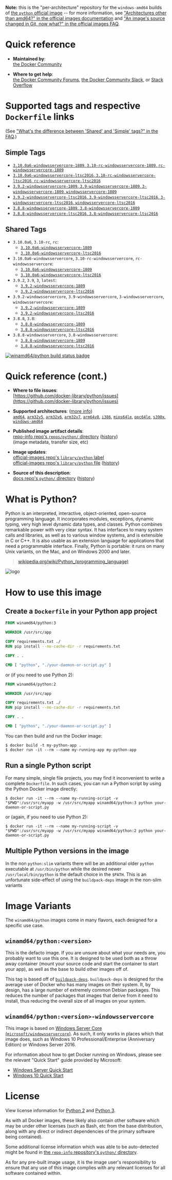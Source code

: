 <!--

********************************************************************************

WARNING:

    DO NOT EDIT "python/README.md"

    IT IS AUTO-GENERATED

    (from the other files in "python/" combined with a set of templates)

********************************************************************************

-->

**Note:** this is the "per-architecture" repository for the `windows-amd64` builds of [the `python` official image](https://hub.docker.com/_/python) -- for more information, see ["Architectures other than amd64?" in the official images documentation](https://github.com/docker-library/official-images#architectures-other-than-amd64) and ["An image's source changed in Git, now what?" in the official images FAQ](https://github.com/docker-library/faq#an-images-source-changed-in-git-now-what).

# Quick reference

-	**Maintained by**:  
	[the Docker Community](https://github.com/docker-library/python)

-	**Where to get help**:  
	[the Docker Community Forums](https://forums.docker.com/), [the Docker Community Slack](https://dockr.ly/slack), or [Stack Overflow](https://stackoverflow.com/search?tab=newest&q=docker)

# Supported tags and respective `Dockerfile` links

(See ["What's the difference between 'Shared' and 'Simple' tags?" in the FAQ](https://github.com/docker-library/faq#whats-the-difference-between-shared-and-simple-tags).)

## Simple Tags

-	[`3.10.0a6-windowsservercore-1809`, `3.10-rc-windowsservercore-1809`, `rc-windowsservercore-1809`](https://github.com/docker-library/python/blob/ec67f96b61c55ba35acd6c553f21641c5bf0ccc5/3.10-rc/windows/windowsservercore-1809/Dockerfile)
-	[`3.10.0a6-windowsservercore-ltsc2016`, `3.10-rc-windowsservercore-ltsc2016`, `rc-windowsservercore-ltsc2016`](https://github.com/docker-library/python/blob/ec67f96b61c55ba35acd6c553f21641c5bf0ccc5/3.10-rc/windows/windowsservercore-ltsc2016/Dockerfile)
-	[`3.9.2-windowsservercore-1809`, `3.9-windowsservercore-1809`, `3-windowsservercore-1809`, `windowsservercore-1809`](https://github.com/docker-library/python/blob/ec1084fa7052275883a180653723ccb22e956252/3.9/windows/windowsservercore-1809/Dockerfile)
-	[`3.9.2-windowsservercore-ltsc2016`, `3.9-windowsservercore-ltsc2016`, `3-windowsservercore-ltsc2016`, `windowsservercore-ltsc2016`](https://github.com/docker-library/python/blob/ec1084fa7052275883a180653723ccb22e956252/3.9/windows/windowsservercore-ltsc2016/Dockerfile)
-	[`3.8.8-windowsservercore-1809`, `3.8-windowsservercore-1809`](https://github.com/docker-library/python/blob/3897bb4660fe97fc202f50431dd3e6cdc0dedd4a/3.8/windows/windowsservercore-1809/Dockerfile)
-	[`3.8.8-windowsservercore-ltsc2016`, `3.8-windowsservercore-ltsc2016`](https://github.com/docker-library/python/blob/3897bb4660fe97fc202f50431dd3e6cdc0dedd4a/3.8/windows/windowsservercore-ltsc2016/Dockerfile)

## Shared Tags

-	`3.10.0a6`, `3.10-rc`, `rc`:
	-	[`3.10.0a6-windowsservercore-1809`](https://github.com/docker-library/python/blob/ec67f96b61c55ba35acd6c553f21641c5bf0ccc5/3.10-rc/windows/windowsservercore-1809/Dockerfile)
	-	[`3.10.0a6-windowsservercore-ltsc2016`](https://github.com/docker-library/python/blob/ec67f96b61c55ba35acd6c553f21641c5bf0ccc5/3.10-rc/windows/windowsservercore-ltsc2016/Dockerfile)
-	`3.10.0a6-windowsservercore`, `3.10-rc-windowsservercore`, `rc-windowsservercore`:
	-	[`3.10.0a6-windowsservercore-1809`](https://github.com/docker-library/python/blob/ec67f96b61c55ba35acd6c553f21641c5bf0ccc5/3.10-rc/windows/windowsservercore-1809/Dockerfile)
	-	[`3.10.0a6-windowsservercore-ltsc2016`](https://github.com/docker-library/python/blob/ec67f96b61c55ba35acd6c553f21641c5bf0ccc5/3.10-rc/windows/windowsservercore-ltsc2016/Dockerfile)
-	`3.9.2`, `3.9`, `3`, `latest`:
	-	[`3.9.2-windowsservercore-1809`](https://github.com/docker-library/python/blob/ec1084fa7052275883a180653723ccb22e956252/3.9/windows/windowsservercore-1809/Dockerfile)
	-	[`3.9.2-windowsservercore-ltsc2016`](https://github.com/docker-library/python/blob/ec1084fa7052275883a180653723ccb22e956252/3.9/windows/windowsservercore-ltsc2016/Dockerfile)
-	`3.9.2-windowsservercore`, `3.9-windowsservercore`, `3-windowsservercore`, `windowsservercore`:
	-	[`3.9.2-windowsservercore-1809`](https://github.com/docker-library/python/blob/ec1084fa7052275883a180653723ccb22e956252/3.9/windows/windowsservercore-1809/Dockerfile)
	-	[`3.9.2-windowsservercore-ltsc2016`](https://github.com/docker-library/python/blob/ec1084fa7052275883a180653723ccb22e956252/3.9/windows/windowsservercore-ltsc2016/Dockerfile)
-	`3.8.8`, `3.8`:
	-	[`3.8.8-windowsservercore-1809`](https://github.com/docker-library/python/blob/3897bb4660fe97fc202f50431dd3e6cdc0dedd4a/3.8/windows/windowsservercore-1809/Dockerfile)
	-	[`3.8.8-windowsservercore-ltsc2016`](https://github.com/docker-library/python/blob/3897bb4660fe97fc202f50431dd3e6cdc0dedd4a/3.8/windows/windowsservercore-ltsc2016/Dockerfile)
-	`3.8.8-windowsservercore`, `3.8-windowsservercore`:
	-	[`3.8.8-windowsservercore-1809`](https://github.com/docker-library/python/blob/3897bb4660fe97fc202f50431dd3e6cdc0dedd4a/3.8/windows/windowsservercore-1809/Dockerfile)
	-	[`3.8.8-windowsservercore-ltsc2016`](https://github.com/docker-library/python/blob/3897bb4660fe97fc202f50431dd3e6cdc0dedd4a/3.8/windows/windowsservercore-ltsc2016/Dockerfile)

[![winamd64/python build status badge](https://img.shields.io/jenkins/s/https/doi-janky.infosiftr.net/job/multiarch/job/windows-amd64/job/python.svg?label=winamd64/python%20%20build%20job)](https://doi-janky.infosiftr.net/job/multiarch/job/windows-amd64/job/python/)

# Quick reference (cont.)

-	**Where to file issues**:  
	[https://github.com/docker-library/python/issues](https://github.com/docker-library/python/issues)

-	**Supported architectures**: ([more info](https://github.com/docker-library/official-images#architectures-other-than-amd64))  
	[`amd64`](https://hub.docker.com/r/amd64/python/), [`arm32v5`](https://hub.docker.com/r/arm32v5/python/), [`arm32v6`](https://hub.docker.com/r/arm32v6/python/), [`arm32v7`](https://hub.docker.com/r/arm32v7/python/), [`arm64v8`](https://hub.docker.com/r/arm64v8/python/), [`i386`](https://hub.docker.com/r/i386/python/), [`mips64le`](https://hub.docker.com/r/mips64le/python/), [`ppc64le`](https://hub.docker.com/r/ppc64le/python/), [`s390x`](https://hub.docker.com/r/s390x/python/), [`windows-amd64`](https://hub.docker.com/r/winamd64/python/)

-	**Published image artifact details**:  
	[repo-info repo's `repos/python/` directory](https://github.com/docker-library/repo-info/blob/master/repos/python) ([history](https://github.com/docker-library/repo-info/commits/master/repos/python))  
	(image metadata, transfer size, etc)

-	**Image updates**:  
	[official-images repo's `library/python` label](https://github.com/docker-library/official-images/issues?q=label%3Alibrary%2Fpython)  
	[official-images repo's `library/python` file](https://github.com/docker-library/official-images/blob/master/library/python) ([history](https://github.com/docker-library/official-images/commits/master/library/python))

-	**Source of this description**:  
	[docs repo's `python/` directory](https://github.com/docker-library/docs/tree/master/python) ([history](https://github.com/docker-library/docs/commits/master/python))

# What is Python?

Python is an interpreted, interactive, object-oriented, open-source programming language. It incorporates modules, exceptions, dynamic typing, very high level dynamic data types, and classes. Python combines remarkable power with very clear syntax. It has interfaces to many system calls and libraries, as well as to various window systems, and is extensible in C or C++. It is also usable as an extension language for applications that need a programmable interface. Finally, Python is portable: it runs on many Unix variants, on the Mac, and on Windows 2000 and later.

> [wikipedia.org/wiki/Python_(programming_language)](https://en.wikipedia.org/wiki/Python_%28programming_language%29)

![logo](https://raw.githubusercontent.com/docker-library/docs/01c12653951b2fe592c1f93a13b4e289ada0e3a1/python/logo.png)

# How to use this image

## Create a `Dockerfile` in your Python app project

```dockerfile
FROM winamd64/python:3

WORKDIR /usr/src/app

COPY requirements.txt ./
RUN pip install --no-cache-dir -r requirements.txt

COPY . .

CMD [ "python", "./your-daemon-or-script.py" ]
```

or (if you need to use Python 2):

```dockerfile
FROM winamd64/python:2

WORKDIR /usr/src/app

COPY requirements.txt ./
RUN pip install --no-cache-dir -r requirements.txt

COPY . .

CMD [ "python", "./your-daemon-or-script.py" ]
```

You can then build and run the Docker image:

```console
$ docker build -t my-python-app .
$ docker run -it --rm --name my-running-app my-python-app
```

## Run a single Python script

For many simple, single file projects, you may find it inconvenient to write a complete `Dockerfile`. In such cases, you can run a Python script by using the Python Docker image directly:

```console
$ docker run -it --rm --name my-running-script -v "$PWD":/usr/src/myapp -w /usr/src/myapp winamd64/python:3 python your-daemon-or-script.py
```

or (again, if you need to use Python 2):

```console
$ docker run -it --rm --name my-running-script -v "$PWD":/usr/src/myapp -w /usr/src/myapp winamd64/python:2 python your-daemon-or-script.py
```

## Multiple Python versions in the image

In the non `python:slim` variants there will be an additional older `python` executable at `/usr/bin/python` while the desired newer `/usr/local/bin/python` is the default choice in the `$PATH`. This is an unfortunate side-effect of using the `buildpack-deps` image in the non-slim variants

# Image Variants

The `winamd64/python` images come in many flavors, each designed for a specific use case.

## `winamd64/python:<version>`

This is the defacto image. If you are unsure about what your needs are, you probably want to use this one. It is designed to be used both as a throw away container (mount your source code and start the container to start your app), as well as the base to build other images off of.

This tag is based off of [`buildpack-deps`](https://hub.docker.com/_/buildpack-deps/). `buildpack-deps` is designed for the average user of Docker who has many images on their system. It, by design, has a large number of extremely common Debian packages. This reduces the number of packages that images that derive from it need to install, thus reducing the overall size of all images on your system.

## `winamd64/python:<version>-windowsservercore`

This image is based on [Windows Server Core (`microsoft/windowsservercore`)](https://hub.docker.com/r/microsoft/windowsservercore/). As such, it only works in places which that image does, such as Windows 10 Professional/Enterprise (Anniversary Edition) or Windows Server 2016.

For information about how to get Docker running on Windows, please see the relevant "Quick Start" guide provided by Microsoft:

-	[Windows Server Quick Start](https://msdn.microsoft.com/en-us/virtualization/windowscontainers/quick_start/quick_start_windows_server)
-	[Windows 10 Quick Start](https://msdn.microsoft.com/en-us/virtualization/windowscontainers/quick_start/quick_start_windows_10)

# License

View license information for [Python 2](https://docs.python.org/2/license.html) and [Python 3](https://docs.python.org/3/license.html).

As with all Docker images, these likely also contain other software which may be under other licenses (such as Bash, etc from the base distribution, along with any direct or indirect dependencies of the primary software being contained).

Some additional license information which was able to be auto-detected might be found in [the `repo-info` repository's `python/` directory](https://github.com/docker-library/repo-info/tree/master/repos/python).

As for any pre-built image usage, it is the image user's responsibility to ensure that any use of this image complies with any relevant licenses for all software contained within.

